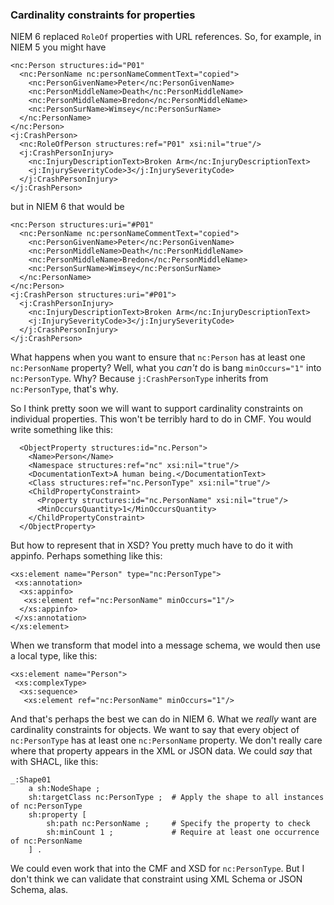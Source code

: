 ### Cardinality constraints for properties

NIEM 6 replaced `RoleOf` properties with URL references. So, for example, in NIEM 5 you might have

```
<nc:Person structures:id="P01"
  <nc:PersonName nc:personNameCommentText="copied">
    <nc:PersonGivenName>Peter</nc:PersonGivenName>
    <nc:PersonMiddleName>Death</nc:PersonMiddleName>
    <nc:PersonMiddleName>Bredon</nc:PersonMiddleName>
    <nc:PersonSurName>Wimsey</nc:PersonSurName>
  </nc:PersonName>
</nc:Person>
<j:CrashPerson>
  <nc:RoleOfPerson structures:ref="P01" xsi:nil="true"/>
  <j:CrashPersonInjury>
    <nc:InjuryDescriptionText>Broken Arm</nc:InjuryDescriptionText>
    <j:InjurySeverityCode>3</j:InjurySeverityCode>
  </j:CrashPersonInjury>
</j:CrashPerson>
```

but in NIEM 6 that would be

```
<nc:Person structures:uri="#P01"
  <nc:PersonName nc:personNameCommentText="copied">
    <nc:PersonGivenName>Peter</nc:PersonGivenName>
    <nc:PersonMiddleName>Death</nc:PersonMiddleName>
    <nc:PersonMiddleName>Bredon</nc:PersonMiddleName>
    <nc:PersonSurName>Wimsey</nc:PersonSurName>
  </nc:PersonName>
</nc:Person>
<j:CrashPerson structures:uri="#P01">
  <j:CrashPersonInjury>
    <nc:InjuryDescriptionText>Broken Arm</nc:InjuryDescriptionText>
    <j:InjurySeverityCode>3</j:InjurySeverityCode>
  </j:CrashPersonInjury>
</j:CrashPerson>
```

What happens when you want to ensure that `nc:Person` has at least one `nc:PersonName` property?  Well, what you *can't* do is bang `minOccurs="1"` into `nc:PersonType`.  Why?  Because `j:CrashPersonType` inherits from `nc:PersonType`, that's why.

So I think pretty soon we will want to support cardinality constraints on individual properties.  This won't be terribly hard to do in CMF.  You would write something like this:

```
  <ObjectProperty structures:id="nc.Person">
    <Name>Person</Name>
    <Namespace structures:ref="nc" xsi:nil="true"/>
    <DocumentationText>A human being.</DocumentationText>
    <Class structures:ref="nc.PersonType" xsi:nil="true"/>
    <ChildPropertyConstraint>
      <Property structures:id="nc.PersonName" xsi:nil="true"/>
      <MinOccursQuantity>1</MinOccursQuantity>
    </ChildPropertyConstraint>
  </ObjectProperty>
```

But how to represent that in XSD?  You pretty much have to do it with appinfo.  Perhaps something like this:

```
<xs:element name="Person" type="nc:PersonType">
 <xs:annotation>
  <xs:appinfo>
   <xs:element ref="nc:PersonName" minOccurs="1"/>
  </xs:appinfo>
 </xs:annotation>
</xs:element>
```

When we transform that model into a message schema, we would then use a local type, like this:

```
<xs:element name="Person">
 <xs:complexType>
  <xs:sequence>
   <xs:element ref="nc:PersonName" minOccurs="1"/>
```

And that's perhaps the best we can do in NIEM 6.  What we *really* want are cardinality constraints for objects.  We want to say that every object of `nc:PersonType` has at least one `nc:PersonName` property.  We don't really care where that property appears in the XML or JSON data. We could *say* that with SHACL, like this:

```
_:Shape01
    a sh:NodeShape ;
    sh:targetClass nc:PersonType ;  # Apply the shape to all instances of nc:PersonType
    sh:property [
        sh:path nc:PersonName ;     # Specify the property to check
        sh:minCount 1 ;             # Require at least one occurrence of nc:PersonName
    ] .
```

We could even work that into the CMF and XSD for `nc:PersonType`. But I don't think we can validate that constraint using XML Schema or JSON Schema, alas.